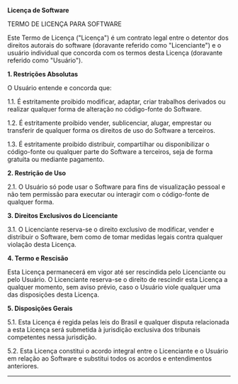 ﻿**Licença de Software**

TERMO DE LICENÇA PARA SOFTWARE

Este Termo de Licença ("Licença") é um contrato legal entre o detentor dos direitos autorais do software (doravante referido como "Licenciante") e o usuário individual que concorda com os termos desta Licença (doravante referido como "Usuário").

**1. Restrições Absolutas**

O Usuário entende e concorda que:

1.1. É estritamente proibido modificar, adaptar, criar trabalhos derivados ou realizar qualquer forma de alteração no código-fonte do Software.

1.2. É estritamente proibido vender, sublicenciar, alugar, emprestar ou transferir de qualquer forma os direitos de uso do Software a terceiros.

1.3. É estritamente proibido distribuir, compartilhar ou disponibilizar o código-fonte ou qualquer parte do Software a terceiros, seja de forma gratuita ou mediante pagamento.

**2. Restrição de Uso**

2.1. O Usuário só pode usar o Software para fins de visualização pessoal e não tem permissão para executar ou interagir com o código-fonte de qualquer forma.

**3. Direitos Exclusivos do Licenciante**

3.1. O Licenciante reserva-se o direito exclusivo de modificar, vender e distribuir o Software, bem como de tomar medidas legais contra qualquer violação desta Licença.

**4. Termo e Rescisão**

Esta Licença permanecerá em vigor até ser rescindida pelo Licenciante ou pelo Usuário. O Licenciante reserva-se o direito de rescindir esta Licença a qualquer momento, sem aviso prévio, caso o Usuário viole qualquer uma das disposições desta Licença.

**5. Disposições Gerais**

5.1. Esta Licença é regida pelas leis do Brasil e qualquer disputa relacionada a esta Licença será submetida à jurisdição exclusiva dos tribunais competentes nessa jurisdição.

5.2. Esta Licença constitui o acordo integral entre o Licenciante e o Usuário em relação ao Software e substitui todos os acordos e entendimentos anteriores.

---